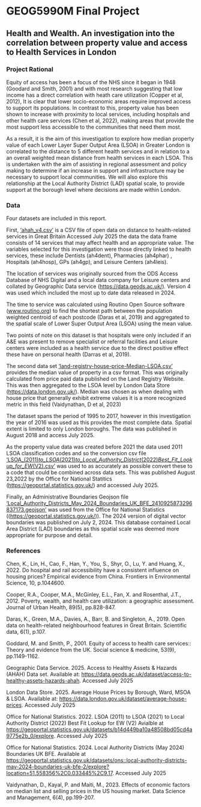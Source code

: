 # GEOG5990M Final Project
## Health and Wealth. An investigation into the correlation between property value and access to Health Services in London 

### Project Rational
Equity of access has been a focus of the NHS since it began in 1948 (Goodard and Smith, 2001) and with most research suggesting that low income has a direct correlation with heath care utilization (Copper et al, 2012), It is clear that lower socio-economic areas require improved access to support its populations. In contrast to this, property value has been shown to increase with proximity to local services, including hospitals and other health care services (Chen et al, 2022), making areas that provide the most support less accessible to the communities that need them most. 

As a result, it is the aim of this investigation to explore how median property value of each Lower Layer Super Output Area (LSOA) in Greater London is correlated to the distance to 5 different health services and in relation to a an overall weighted mean distance from health services in each LSOA. This is undertaken with the aim of assisting in regional assessment and policy making to determine if an increase in support and infrastructure may be necessary to support local communities. We will also explore this relationship at the Local Authority District (LAD) spatial scale, to provide support at the borough level where decisions are made within London. 


### Data
Four datasets are included in this report.

First, [‘ahah_v4.csv’](ahah_v4.csv) is a CSV file of open data on distance to health-related services in Great Britain  Accessed July 2025 the data the data frame consists of 14 services that may affect health and an appropriate value. The variables selected for this investigation were those directly linked to health services, these include Dentists (ah4dent), Pharmacies (ah4phar) , Hospitals (ah4hosp), GPs (ah4gp), and Leisure Centers (ah4leis).

The location of services was originally sourced from the ODS Access Database of NHS Digital and a local data company for Leisure centers and collated by Geographic Data service (https://data.geods.ac.uk/). Version 4 was used which included the most up to date data released in 2024.

The time to service was calculated using Routino Open Source software (www.routino.org) to find the shortest path between the population weighted centroid of each postcode (Daras et al, 2019) and aggregated to the spatial scale of Lower Super Output Area (LSOA) using the mean value. 

Two points of note on this dataset is that hospitals were only included if an A&E was present to remove specialist or referral facilities and Leisure centers were included as a health service due to the direct positive effect these have on personal health (Darras et al, 2019). 

The second data set [‘land-registry-house-price-Median-LSOA.csv’](land-registry-house-prices-Meidan-LSOA.csv) provides the median value of property in a csv format.  This was originally calculated from price paid data published on the Land Registry Website. This was then aggregated to the LSOA level by London Data Store (https://data.london.gov.uk/). Median was chosen as when dealing with house price that generally exhibit extreme values it is a more recognized metric in this field (Vaidynathan, D et al, 2023) 

The dataset spans the period of 1995 to 2017, however in this investigation the year of 2016 was used as this provides the most complete data. Spatial extent is limited to only London boroughs.  The data was published in August 2018 and access July 2025.  

As the property value data was created before 2021 the data used 2011 LSOA classification codes and so the conversion csv file [‘LSOA_(2011)_to_LSOA_(2021)_to_Local_Authority_District_(2022)_Best_Fit_Lookup_for_EW_(V2).csv’](LSOA_(2011)_to_LSOA_(2021)_to_Local_Authority_District_(2022)_Best_Fit_Lookup_for_EW_(V2).csv) was used to as accurately as possible convert these to a code that could be combined across data sets. This was published August 23,2022 by the Office for National Statitics (https://geoportal.statistics.gov.uk/) and accessed July 2025.

Finally, an Administrative Boundaries Geojson file [‘Local_Authority_Districts_May_2024_Boundaries_UK_BFE_2410925873296837173.geojson’](Local_Authority_Districts_May_2024_Boundaries_UK_BFE_2410925873296837173.geojson) was used from the Office for National Statistics ((https://geoportal.statistics.gov.uk/)). The 2024 version of digital vector boundaries was published on July 2, 2024. This database contained Local Area District (LAD) boundaries as this spatial scale was deemed more appropriate for purpose and detail. 

### References 

Chen, K., Lin, H., Cao, F., Han, Y., You, S., Shyr, O., Lu, Y. and Huang, X., 2022. Do hospital and rail accessibility have a consistent influence on housing prices? Empirical evidence from China. Frontiers in Environmental Science, 10, p.1044600.

Cooper, R.A., Cooper, M.A., McGinley, E.L., Fan, X. and Rosenthal, J.T., 2012. Poverty, wealth, and health care utilization: a geographic assessment. Journal of Urban Health, 89(5), pp.828-847.

Daras, K., Green, M.A., Davies, A., Barr, B. and Singleton, A., 2019. Open data on health-related neighbourhood features in Great Britain. Scientific data, 6(1), p.107.

Goddard, M. and Smith, P., 2001. Equity of access to health care services:: Theory and evidence from the UK. Social science & medicine, 53(9), pp.1149-1162.

Geographic Data Service. 2025. Access to Healthy Assets & Hazards (AHAH) Data set. Available at: https://data.geods.ac.uk/dataset/access-to-healthy-assets-hazards-ahah. Accessed July 2025

London Data Store. 2025. Average House Prices by Borough, Ward, MSOA & LSOA. Available at:  https://data.london.gov.uk/dataset/average-house-prices. Accessed July 2025

Office for National Statistics. 2022. LSOA (2011) to LSOA (2021) to Local Authority District (2022) Best Fit Lookup for EW (V2) Avialble at https://geoportal.statistics.gov.uk/datasets/b14d449ba10a48508bd05cd4a9775e2b_0/explore. Accessed July 2025

Office for National Statistics. 2024. Local Authority Districts (May 2024) Boundaries UK BFE. Available at https://geoportal.statistics.gov.uk/datasets/ons::local-authority-districts-may-2024-boundaries-uk-bfe-2/explore?location=51.558356%2C0.033445%2C9.17. Accessed July 2025 

Vaidynathan, D., Kayal, P. and Maiti, M., 2023. Effects of economic factors on median list and selling prices in the US housing market. Data Science and Management, 6(4), pp.199-207.

